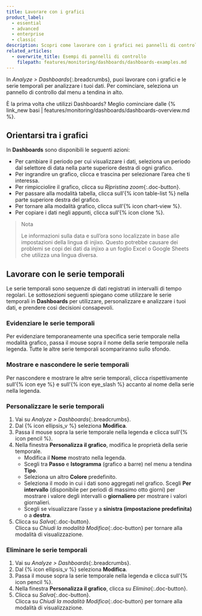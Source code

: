 ```yaml
---
title: Lavorare con i grafici
product_label:
  - essential
  - advanced
  - enterprise
  - classic
description: Scopri come lavorare con i grafici nei pannelli di controllo.
related_articles:
  - overwrite_title: Esempi di pannelli di controllo
    filepath: features/monitoring/dashboards/dashboards-examples.md
---
```


In _Analyze > Dashboards_{:.breadcrumbs}, puoi lavorare con i grafici e le serie temporali per analizzare i tuoi dati. Per cominciare, seleziona un pannello di controllo dal menu a tendina in alto.

È la prima volta che utilizzi Dashboards? Meglio cominciare dalle {% link_new basi | features/monitoring/dashboards/dashboards-overview.md %}.

## Orientarsi tra i grafici

In **Dashboards** sono disponibili le seguenti azioni:

- Per cambiare il periodo per cui visualizzare i dati, seleziona un periodo dal selettore di data nella parte superiore destra di ogni grafico.
- Per ingrandire un grafico, clicca e trascina per selezionare l’area che ti interessa. 
- Per rimpicciolire il grafico, clicca su _Ripristina zoom_{:.doc-button}.
- Per passare alla modalità tabella, clicca sull’{% icon table-list %} nella parte superiore destra del grafico.
- Per tornare alla modalità grafico, clicca sull’{% icon chart-view %}.
- Per copiare i dati negli appunti, clicca sull’{% icon clone %}.

> Nota
>
> Le informazioni sulla data e sull’ora sono localizzate in base alle impostazioni della lingua di injixo. Questo potrebbe causare dei problemi se copi dei dati da injixo a un foglio Excel o Google Sheets che utilizza una lingua diversa.

## Lavorare con le serie temporali

Le serie temporali sono sequenze di dati registrati in intervalli di tempo regolari. Le sottosezioni seguenti spiegano come utilizzare le serie temporali in **Dashboards** per utilizzare, personalizzare e analizzare i tuoi dati, e prendere così decisioni consapevoli.

### Evidenziare le serie temporali

Per evidenziare temporaneamente una specifica serie temporale nella modalità grafico, passa il mouse sopra il nome della serie temporale nella legenda. Tutte le altre serie temporali scompariranno sullo sfondo.

### Mostrare e nascondere le serie temporali

Per nascondere e mostrare le altre serie temporali, clicca rispettivamente sull’{% icon eye %} e sull’{% icon eye_slash %} accanto al nome della serie nella legenda.

### Personalizzare le serie temporali

1. Vai su _Analyze > Dashboards_{:.breadcrumbs}.
2. Dal {% icon ellipsis_v %} seleziona **Modifica**.
3. Passa il mouse sopra la serie temporale nella legenda e clicca sull’{% icon pencil %}.
4. Nella finestra **Personalizza il grafico**, modifica le proprietà della serie temporale.
   - Modifica il **Nome** mostrato nella legenda.
   - Scegli tra **Passo** e **Istogramma** (grafico a barre) nel menu a tendina **Tipo**.
   - Seleziona un altro **Colore** predefinito.
   - Seleziona il modo in cui i dati sono aggregati nel grafico. Scegli **Per intervallo** (disponibile per periodi di massimo otto giorni) per mostrare i valore degli intervalli o **giornaliero** per mostrare i valori giornalieri.
   - Scegli se visualizzare l’asse y a **sinistra (impostazione predefinita)** o a **destra**.
5. Clicca su _Salva_{:.doc-button}.<br>Clicca su _Chiudi la modalità Modifica_{:.doc-button} per tornare alla modalità di visualizzazione.

### Eliminare le serie temporali

1. Vai su _Analyze > Dashboards_{:.breadcrumbs}.
2. Dal {% icon ellipsis_v %} seleziona **Modifica**.
3. Passa il mouse sopra la serie temporale nella legenda e clicca sull’{% icon pencil %}.
4. Nella finestra **Personalizza il grafico**, clicca su _Elimina_{:.doc-button}.
5. Clicca su _Salva_{:.doc-button}.<br>Clicca su _Chiudi la modalità Modifica_{:.doc-button} per tornare alla modalità di visualizzazione.
